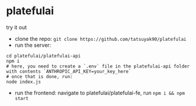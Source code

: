 # platefulai

try it out

- clone the repo: `git clone https://github.com/tatsuyak90/platefulai`
- run the server:
```
cd platefulai/platefulai-api
npm i
# here, you need to create a `.env` file in the platefulai-api folder with contents `ANTHROPIC_API_KEY=your_key_here`
# once that is done, run:
node index.js
```
- run the frontend: navigate to platefulai/platefulai-fe, run `npm i && npm start`
